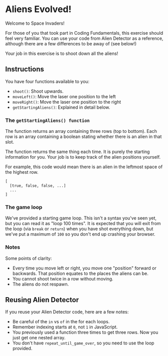 # Aliens Evolved!

Welcome to Space Invaders!

For those of you that took part in Coding Fundamentals, this exercise should feel very familiar. You can use your code from Alien Detector as a reference, although there are a few differences to be away of (see below!)

Your job in this exercise is to shoot down all the aliens!

## Instructions

You have four functions available to you:

- `shoot()`: Shoot upwards.
- `moveLeft()`: Move the laser one position to the left
- `moveRight()`: Move the laser one position to the right
- `getStartingAliens()`: Explained in detail below.

### The `getStartingAliens() function`

The function returns an array containing three rows (top to bottom).
Each row is an array containing a boolean stating whether there is an alien in that slot.

The function returns the same thing each time.
It is purely the starting information for you.
Your job is to keep track of the alien positions yourself.

For example, this code would mean there is an alien in the leftmost space of the highest row.

```
[
  [true, false, false, ...]
  ...
]
```

### The game loop

We've provided a starting game loop. This isn't a syntax you've seen yet, but you can read it as "loop 100 times".
It is expected that you will exit from the loop (via `break` or `return`) when you have shot everything down, but we've put a maximum of `100` so you don't end up crashing your browser.

### Notes

Some points of clarity:

- Every time you move left or right, you move one "position" forward or backwards. That position equates to the places the aliens can be.
- You cannot shoot twice in a row without moving.
- The aliens do not respawn.

## Reusing Alien Detector

If you reuse your Alien Detector code, here are a few notes:

- Be careful of the `in` vs `of` in the for each loops.
- Remember indexing starts at `0`, not `1` in JavaScript.
- You previously used a function three times to get three rows. Now you just get one nested array.
- You don't have `repeat_until_game_over`, so you need to use the loop provided.
